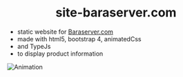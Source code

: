<h1 align="center"> site-baraserver.com</h1>

- static website for <a href="https://baraserver.com/" target="_blank">Baraserver.com</a>
- made with html5, bootstrap 4, animatedCss
- and TypeJs
- to display product information

![Animation](https://user-images.githubusercontent.com/54483299/155827404-4f2dfbee-0ff1-41ae-b44f-307e0e81636f.gif)
